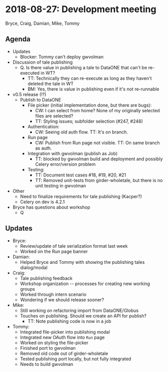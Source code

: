 2018-08-27: Development meeting
===============================
Bryce, Craig, Damian, Mike, Tommy

Agenda
------
* Updates
    * Blocker: Tommy can't deploy gwvolman
* Discussion of tale publishing
    * Q. Is there value in publishing a tale to DataONE that can't be re-executed in WT?
        * TT: Technically they can re-execute as long as they haven't deleted the tale in WT
        * BM: Yes, there is value in publishing even if it's not re-runnable
* v0.5 release (!?)
    * Publish to DataONE
        * File picker (initial implementation done, but there are bugs):
            * CW: I can select from home? None of my originally selected files are selected?
            * TT: Styling issues; subfolder selection (#247, #248)
        * Authentication:
            * CW: Seeing old auth flow. TT: It's on branch.
        * Run page
            * CW: Publish from Run page not visible. TT: On same branch as auth.
        * Integration with gwvolman (publish as Job)
            * TT: blocked by gwvolman build and deployment and possibly Celery error/version problem
        * Testing:
            * TT: Document test cases #18, #19, #20, #21
            * TT: Removed unit-tests from girder-wholetale, but there is no unit testing in gwvolman
* Other
    * Need to finalize requirements for tale publishing (Kacper?)
    * Celery on dev is 4.2.1
* Bryce has questions about workshop
    * Q

Updates
-------
* Bryce:
    * Review/update of tale serialization format last week
    * Worked on the Run page banner
* Damian:
    * Helped Bryce and Tommy with showing the publishing tales dialog/modal
* Craig:
    * Tale publishing feedback
    * Workshop organization -- processes for creating new working groups
    * Worked through intern scenario
    * Wondering if we should release sooner?
* Mike:
    * Still working on refactoring import from DataONE/Globus
    * Touches on publishing. Should we create an API for publish?
        * TT: Note publishing code is now in a job
* Tommy:
    * Integrated file-picker into publishing modal
    * Integrated new OAuth flow into `Run` page
    * Worked on styling the file-picker
    * Finished port to gwvolman
    * Removed old code out of girder-wholetale
    * Tested publishing port locally, but not fully integrated
    * Needs to build gwvolman

